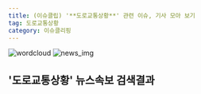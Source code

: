 ```yaml
---
title: (이슈클립) '**도로교통상황**' 관련 이슈, 기사 모아 보기
tag: 도로교통상황
category: 이슈클리핑
---
```

![wordcloud](https://s3.ap-northeast-2.amazonaws.com/lyrics101-wordcloud/2018-09-22-1537571963.png)
![news_img](https://user-images.githubusercontent.com/42597476/44507050-1206f400-a6e4-11e8-8d98-7ffbfebb353f.png)
## **'**도로교통상황**'** 뉴스속보 검색결과

